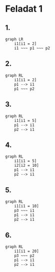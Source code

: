 # Feladat 1

## 1.

```mermaid
graph LR
    i1[i1 = 2]
    i1 ~~~ p1 ~~~ p2
```

## 2.

```mermaid
graph RL
    i1[i1 = 2]
    p1 --> i1  
    p1 ~~~ p2
```

## 3.

```mermaid
graph RL
    i1[i1 = 5]
    p1 --> i1  
    p2 --> i1
```

## 4.

```mermaid
graph RL
    i1[i1 = 5]
    i2[i2 = 10]
    p1 --> i1  
    p2 --> i1
```

## 5.

```mermaid
graph RL
    i1[i1 = 10]
    p3 ~~~ i1
    p1 --> i1
    p2 --> i1
```

## 6.

```mermaid
graph RL
    i1[i1 = 20]
    p3 ~~~ p2
    p1 --> i1
    p2 --> i1
```